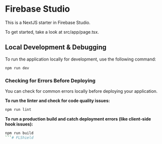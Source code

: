 # Firebase Studio

This is a NextJS starter in Firebase Studio.

To get started, take a look at src/app/page.tsx.

## Local Development & Debugging

To run the application locally for development, use the following command:

```bash
npm run dev
```

### Checking for Errors Before Deploying

You can check for common errors locally before deploying your application.

**To run the linter and check for code quality issues:**

```bash
npm run lint
```

**To run a production build and catch deployment errors (like client-side hook issues):**

```bash
npm run build
```# FLShield

